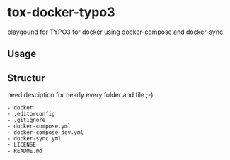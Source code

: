 # tox-docker-typo3

playgound for TYPO3 for docker using docker-compose and docker-sync


## Usage


## Structur

need desciption for nearly every folder and file ;-)

    - docker
    - .editorconfig
    - .gitignore
    - docker-compose.yml
    - docker-compose-dev.yml
    - docker-sync.yml
    - LICENSE
    - README.md

